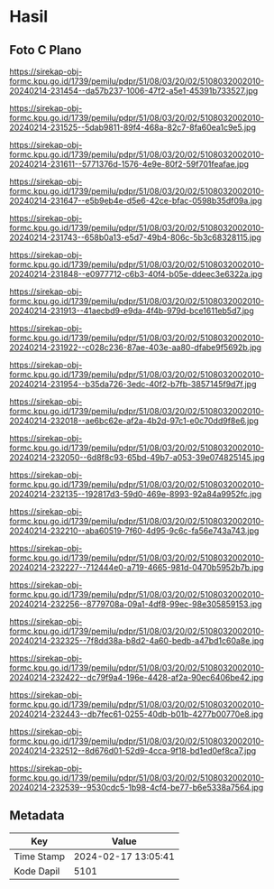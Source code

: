 # Hasil

## Foto C Plano

https://sirekap-obj-formc.kpu.go.id/1739/pemilu/pdpr/51/08/03/20/02/5108032002010-20240214-231454--da57b237-1006-47f2-a5e1-45391b733527.jpg

https://sirekap-obj-formc.kpu.go.id/1739/pemilu/pdpr/51/08/03/20/02/5108032002010-20240214-231525--5dab9811-89f4-468a-82c7-8fa60ea1c9e5.jpg

https://sirekap-obj-formc.kpu.go.id/1739/pemilu/pdpr/51/08/03/20/02/5108032002010-20240214-231611--5771376d-1576-4e9e-80f2-59f701feafae.jpg

https://sirekap-obj-formc.kpu.go.id/1739/pemilu/pdpr/51/08/03/20/02/5108032002010-20240214-231647--e5b9eb4e-d5e6-42ce-bfac-0598b35df09a.jpg

https://sirekap-obj-formc.kpu.go.id/1739/pemilu/pdpr/51/08/03/20/02/5108032002010-20240214-231743--658b0a13-e5d7-49b4-806c-5b3c68328115.jpg

https://sirekap-obj-formc.kpu.go.id/1739/pemilu/pdpr/51/08/03/20/02/5108032002010-20240214-231848--e0977712-c6b3-40f4-b05e-ddeec3e6322a.jpg

https://sirekap-obj-formc.kpu.go.id/1739/pemilu/pdpr/51/08/03/20/02/5108032002010-20240214-231913--41aecbd9-e9da-4f4b-979d-bce1611eb5d7.jpg

https://sirekap-obj-formc.kpu.go.id/1739/pemilu/pdpr/51/08/03/20/02/5108032002010-20240214-231922--c028c236-87ae-403e-aa80-dfabe9f5692b.jpg

https://sirekap-obj-formc.kpu.go.id/1739/pemilu/pdpr/51/08/03/20/02/5108032002010-20240214-231954--b35da726-3edc-40f2-b7fb-3857145f9d7f.jpg

https://sirekap-obj-formc.kpu.go.id/1739/pemilu/pdpr/51/08/03/20/02/5108032002010-20240214-232018--ae6bc62e-af2a-4b2d-97c1-e0c70dd9f8e6.jpg

https://sirekap-obj-formc.kpu.go.id/1739/pemilu/pdpr/51/08/03/20/02/5108032002010-20240214-232050--6d8f8c93-65bd-49b7-a053-39e074825145.jpg

https://sirekap-obj-formc.kpu.go.id/1739/pemilu/pdpr/51/08/03/20/02/5108032002010-20240214-232135--192817d3-59d0-469e-8993-92a84a9952fc.jpg

https://sirekap-obj-formc.kpu.go.id/1739/pemilu/pdpr/51/08/03/20/02/5108032002010-20240214-232210--aba60519-7f60-4d95-9c6c-fa56e743a743.jpg

https://sirekap-obj-formc.kpu.go.id/1739/pemilu/pdpr/51/08/03/20/02/5108032002010-20240214-232227--712444e0-a719-4665-981d-0470b5952b7b.jpg

https://sirekap-obj-formc.kpu.go.id/1739/pemilu/pdpr/51/08/03/20/02/5108032002010-20240214-232256--8779708a-09a1-4df8-99ec-98e305859153.jpg

https://sirekap-obj-formc.kpu.go.id/1739/pemilu/pdpr/51/08/03/20/02/5108032002010-20240214-232325--7f8dd38a-b8d2-4a60-bedb-a47bd1c60a8e.jpg

https://sirekap-obj-formc.kpu.go.id/1739/pemilu/pdpr/51/08/03/20/02/5108032002010-20240214-232422--dc79f9a4-196e-4428-af2a-90ec6406be42.jpg

https://sirekap-obj-formc.kpu.go.id/1739/pemilu/pdpr/51/08/03/20/02/5108032002010-20240214-232443--db7fec61-0255-40db-b01b-4277b00770e8.jpg

https://sirekap-obj-formc.kpu.go.id/1739/pemilu/pdpr/51/08/03/20/02/5108032002010-20240214-232512--8d676d01-52d9-4cca-9f18-bd1ed0ef8ca7.jpg

https://sirekap-obj-formc.kpu.go.id/1739/pemilu/pdpr/51/08/03/20/02/5108032002010-20240214-232539--9530cdc5-1b98-4cf4-be77-b6e5338a7564.jpg


## Metadata

| Key        | Value               |
| ---------- | ------------------- |
| Time Stamp | 2024-02-17 13:05:41 |
| Kode Dapil | 5101                |



